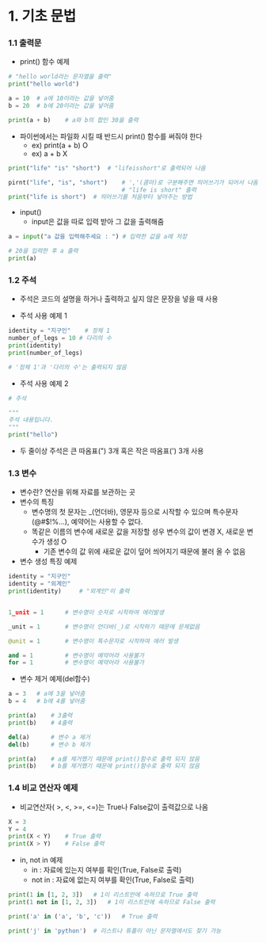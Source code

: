 # 1. 기초 문법

### 1.1 출력문

- print() 함수 예제

```python
# "hello world라는 문자열을 출력"
print("hello world")

a = 10	# a에 10이라는 값을 넣어줌
b = 20	# b에 20이라는 값을 넣어줌

print(a + b)	# a와 b의 합인 30을 출력
```

- 파이썬에서는 파일화 시킬 때 반드시 print() 함수를 써줘야 한다
  - ex) print(a + b) O
  - ex) a + b  X

```python
print("life" "is" "short")	# "lifeisshort"로 출력되어 나옴

pirnt("life", "is", "short")	# ','(콤마)로 구분해주면 띄어쓰기가 되어서 나옴
								# "life is short" 출력
print("life is short")	# 띄어쓰기를 처음부터 넣어주는 방법
```

- input()
  - input은 값을 따로 입력 받아 그 값을 출력해줌

```python
a = input("a 값을 입력해주세요 : ")	# 입력한 값을 a에 저장

# 20을 입력한 후 a 출력
print(a)
```



### 1.2 주석

- 주석은 코드의 설명을 하거나 출력하고 싶지 않은 문장을 넣을 때 사용

- 주석 사용 예제 1

```python
identity = "지구인"	# 정체 1
number_of_legs = 10	# 다리의 수
print(identity)
print(number_of_legs)

# '정체 1'과 '다리의 수'는 출력되지 않음
```

- 주석 사용 예제 2

```python
# 주석

"""
주석 내용입니다.
"""
print("hello")
```

- 두 줄이상 주석은 큰 따옴표(") 3개 혹은 작은 따옴표(') 3개 사용

### 1.3 변수

- 변수란? 연산을 위해 자료를 보관하는 곳
- 변수의 특징
  - 변수명의 첫 문자는 _(언더바), 영문자 등으로 시작할 수 있으며 특수문자(@#$!%...), 예약어는 사용할 수 없다.
  - 똑같은 이름의 변수에 새로운 값을 저장할 셩우 변수의 값이 변경 X, 새로운 변수가 생성 O
    - 기존 변수의 값 위에 새로운 값이 덮어 씌어지기 때문에 불러 올 수 없음 
- 변수 생성 특징 예제

```python
identity = "지구인"
identity = "외계인"
print(identity)		# "외계인"이 출력


1_unit = 1		# 변수명이 숫자로 시작하여 에러발생

_unit = 1		# 변수명이 언더바(_)로 시작하기 때문에 문제없음

@unit = 1		# 변수명이 특수문자로 시작하여 에러 발생

and = 1			# 변수명이 예약어라 사용불가
for = 1			# 변수명이 예약어라 사용불가
```

- 변수 제거 예제(del함수)

```python
a = 3	# a에 3을 넣어줌
b = 4	# b에 4를 넣어줌

print(a)	# 3출력
print(b)	# 4출력

del(a)		# 변수 a 제거
del(b)		# 변수 b 제거

print(a)	# a를 제거했기 때문에 print()함수로 출력 되지 않음
print(b)	# b를 제거했기 때문에 print()함수로 출력 되지 않음
```

### 1.4 비교 연산자 예제

- 비교연산자( >, <, >=, <=)는 True나 False값이 출력값으로 나옴

```python
X = 3
Y = 4
print(X < Y)	# True 출력
print(X > Y)	# False 출력
```

- in, not in 예제
  - in : 자료에 있는지 여부를 확인(True, False로 출력)
  - not in : 자료에 없는지 여부를 확인(True, False로 출력)

```python
print(1 in [1, 2, 3])	# 1이 리스트안에 속하므로 True 출력
print(1 not in [1, 2, 3])	# 1이 리스트안에 속하므로 False 출력

print('a' in ('a', 'b', 'c'))	# True 출력

print('j' in 'python')	# 리스트나 튜플이 아닌 문자열에서도 찾기 가능
```

